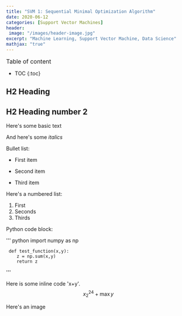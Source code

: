 ```yaml
---
title: "SVM 1: Sequential Minimal Optimization Algorithm"
date: 2020-06-12
categories: [Support Vector Machines]
header:
 image: "/images/header-image.jpg"
excerpt: "Machine Learning, Support Vector Machine, Data Science"
mathjax: "true"
---
```



<font size="3"> Table of content </font>

* TOC
{:toc}

## H2 Heading
## H2 Heading number 2

Here's some basic text

And here's some *italics*

Bullet list:
* First item
+ Second item
- Third item

Here's a numbered list:
1. First
2. Seconds
3. Thirds

Python code block:

''' python
	 import numpy as np

	 def test_function(x,y):
	 	z = np.sum(x,y)
	 	return z
'''

Here is some inline code 'x+y'.
$$ x_{2}^{24} + \max{y} $$

Here's an image
<img src ="{{ site.url }}{{ site.baseurl }}/images/bio-image.jpg" alt=""> 
